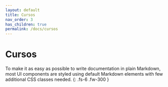 ```yaml
---
layout: default
title: Cursos
nav_order: 3
has_children: true
permalink: /docs/cursos
---
```


# Cursos

To make it as easy as possible to write documentation in plain Markdown, most UI components are styled using default Markdown elements with few additional CSS classes needed.
{: .fs-6 .fw-300 }
